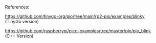 References:

https://github.com/tinygo-org/pio/tree/main/rp2-pio/examples/blinky  (TinyGo version) 

https://github.com/raspberrypi/pico-examples/tree/master/pio/pio_blink   (C++ Version) 
